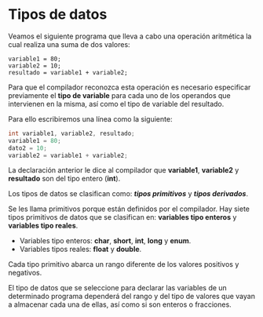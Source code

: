 
# Tipos de datos

Veamos el siguiente programa que lleva a cabo una operación aritmética la cual realiza una suma de dos valores:

	variable1 = 80;
	variable2 = 10;
	resultado = variable1 + variable2;

Para que el compilador reconozca esta operación es necesario especificar previamente el **tipo de variable** para cada uno de los operandos que intervienen en la misma, así como el tipo de variable del resultado.

Para ello escribiremos una línea como la siguiente:
```c
int variable1, variable2, resultado;
variable1 = 80;
dato2 = 10;
variable2 = variable1 + variable2;
```
La declaración anterior le dice al compilador que **variable1**, **variable2** y **resultado** son del tipo entero (**int**).

Los tipos de datos se clasifican como: ***tipos primitivos*** y ***tipos derivados***.

Se les llama primitivos porque están definidos por el compilador. Hay siete tipos primitivos de datos que se clasifican en: **variables tipo enteros** y **variables tipo reales**.

- Variables tipo enteros: **char**, **short**, **int**, **long** y **enum**.
- Variables tipos reales: **float** y **double**.

Cada tipo primitivo abarca un rango diferente de los valores positivos y negativos.

El tipo de datos que se seleccione para declarar las variables de un determinado programa dependerá del rango y del tipo de valores que vayan a almacenar cada una de ellas, así como si son enteros o fracciones.


<!--stackedit_data:
eyJoaXN0b3J5IjpbMjQwNTAxMjQ1LDg3NzIzNTc0N119
-->